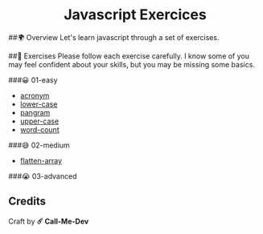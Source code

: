 <h1 align="middle"> Javascript Exercices </h1>

##🌍  Overview
Let's learn javascript through a set of exercises.

##🚀 Exercises
Please follow each exercise carefully. I know some of you may feel confident about your skills, but you may be missing some basics.

###😀 01-easy
- [acronym](exercises/01-easy/acronym)
- [lower-case](exercises/01-easy/lower-case)
- [pangram](exercises/01-easy/pangram)
- [upper-case](exercises/01-easy/upper-case)
- [word-count](exercises/01-easy/word-count)

###😅 02-medium
- [flatten-array](exercises/02-medium/flatten-array)

###😭 03-advanced


## Credits

Craft by **☄️ Call-Me-Dev**

